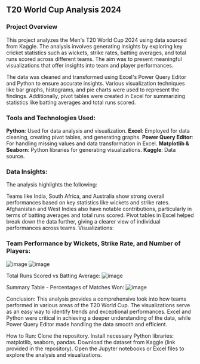 ## T20 World Cup Analysis 2024
### Project Overview
This project analyzes the Men's T20 World Cup 2024 using data sourced from Kaggle. The analysis involves generating insights by exploring key cricket statistics such as wickets, strike rates, batting averages, and total runs scored across different teams. The aim was to present meaningful visualizations that offer insights into team and player performances.

The data was cleaned and transformed using Excel's Power Query Editor and Python to ensure accurate insights. Various visualization techniques like bar graphs, histograms, and pie charts were used to represent the findings. Additionally, pivot tables were created in Excel for summarizing statistics like batting averages and total runs scored.

### Tools and Technologies Used:
**Python**: Used for data analysis and visualization.
**Excel**: Employed for data cleaning, creating pivot tables, and generating graphs.
**Power Query Editor**: For handling missing values and data transformation in Excel.
**Matplotlib & Seaborn**: Python libraries for generating visualizations.
**Kaggle**: Data source.
### Data Insights:
The analysis highlights the following:

Teams like India, South Africa, and Australia show strong overall performances based on key statistics like wickets and strike rates.
Afghanistan and West Indies also have notable contributions, particularly in terms of batting averages and total runs scored.
Pivot tables in Excel helped break down the data further, giving a clearer view of individual performances across teams.
Visualizations:
### Team Performance by Wickets, Strike Rate, and Number of Players:
![image](https://github.com/user-attachments/assets/88a49e80-6463-45eb-9154-ae064dac8493)
![image](https://github.com/user-attachments/assets/ba396bc7-5deb-4b85-b79b-03ee88bbc87d)


Total Runs Scored vs Batting Average:
![image](https://github.com/user-attachments/assets/48e4e6df-fe2b-4e84-bd47-d5fb56e73fc0)


Summary Table - Percentages of Matches Won:
![image](https://github.com/user-attachments/assets/2c7ee550-4d79-4466-a50f-c6b82ba2ddaa)


Conclusion:
This analysis provides a comprehensive look into how teams performed in various areas of the T20 World Cup. The visualizations serve as an easy way to identify trends and exceptional performances. Excel and Python were critical in achieving a deeper understanding of the data, while Power Query Editor made handling the data smooth and efficient.

How to Run:
Clone the repository.
Install necessary Python libraries: matplotlib, seaborn, pandas.
Download the dataset from Kaggle (link provided in the repository).
Open the Jupyter notebooks or Excel files to explore the analysis and visualizations.
